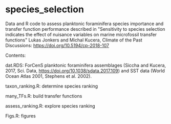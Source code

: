 # species_selection
Data and R code to assess planktonic foraminifera species importance and transfer function performance
described in "Sensitivity to species selection indicates the effect of nuisance variables on marine microfossil transfer functions"
Lukas Jonkers and Michal Kucera, Climate of the Past Discussions: https://doi.org/10.5194/cp-2018-107

Contents:

dat.RDS: ForCenS planktonic foraminifera assemblages (Siccha and Kucera, 2017, Sci. Data, https://doi.org/10.1038/sdata.2017.109) and SST data (World Ocean Atlas 2001, Stephens et al. 2002).

taxon_ranking.R: determine species ranking

many_TFs.R: build transfer functions

assess_ranking.R: explore species ranking

Figs.R: figures
